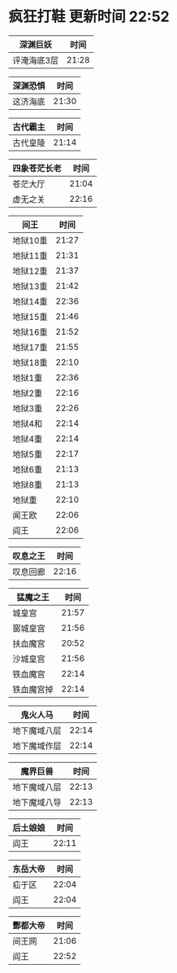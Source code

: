 # 疯狂打鞋 更新时间 22:52

| 深渊巨妖   | 时间    |
|--------|-------|
| 评淹海底3层 | 21:28 |

| 深渊恐惧   | 时间    |
|--------|-------|
| 这济海底 | 21:30 |

| 古代霸主   | 时间    |
|--------|-------|
| 古代皇陵 | 21:14 |

| 四象苍茫长老   | 时间    |
|--------|-------|
| 苍茫大厅 | 21:04 |
| 虚无之关 | 22:16 |

| 间王   | 时间    |
|--------|-------|
| 地狱10重 | 21:27 |
| 地狱11重 | 21:31 |
| 地狱12重 | 21:37 |
| 地狱13重 | 21:42 |
| 地狱14重 | 22:36 |
| 地狱15重 | 21:46 |
| 地狱16重 | 21:52 |
| 地狱17重 | 21:55 |
| 地狱18重 | 22:10 |
| 地狱1重 | 22:36 |
| 地狱2重 | 22:16 |
| 地狱3重 | 22:26 |
| 地狱4和 | 22:14 |
| 地狱4重 | 22:14 |
| 地狱5重 | 22:17 |
| 地狱6重 | 21:13 |
| 地狱8重 | 21:13 |
| 地狱重 | 22:10 |
| 闻王欧 | 22:06 |
| 阎王 | 22:06 |

| 叹息之王   | 时间    |
|--------|-------|
| 叹息回廊 | 22:16 |

| 猛魔之王   | 时间    |
|--------|-------|
| 城皇宫 | 21:57 |
| 窗城皇宫 | 21:56 |
| 扶血魔宫 | 20:52 |
| 沙城皇宫 | 21:56 |
| 铁血魔宫 | 22:14 |
| 铁血魔宫掉 | 22:14 |

| 鬼火人马   | 时间    |
|--------|-------|
| 地下魔域八层 | 22:14 |
| 地下魔域作层 | 22:14 |

| 魔界巨兽   | 时间    |
|--------|-------|
| 地下魔域八层 | 22:13 |
| 地下魔域八导 | 22:13 |

| 后土娘娘   | 时间    |
|--------|-------|
| 阎王 | 22:11 |

| 东岳大帝   | 时间    |
|--------|-------|
| 疝于区 | 22:04 |
| 阎王 | 22:04 |

| 酆都大帝   | 时间    |
|--------|-------|
| 间王网 | 21:06 |
| 阎王 | 22:52 |